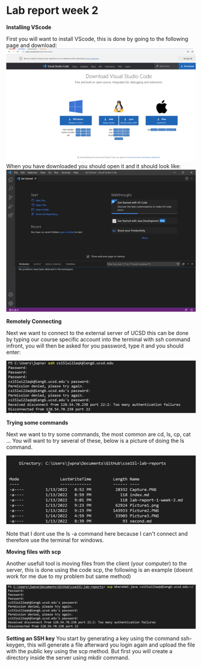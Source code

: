 # Lab report week 2

**Installing VScode**

First you will want to install VScode, this is done by going to the following page and download:
![Image](Picture2.PNG)
When you have downloaded you should open it and it should look like:
![Image](Picture1.png)

**Remotely Connecting**

Next we want to connect to the external server of UCSD this can be done by typing our course specific account into the terminal with *ssh* command infront, you will then be asked for you password, type it and you should enter:

![Image](Picture3.PNG)

**Trying some commands**

Next we want to try some commands, the most common are cd, ls, cp, cat ...
You will want to try several of these, below is a picture of doing the ls command.

![Image](Picture4.PNG)

Note that I dont use the ls -a command here because I can't connect and therefore use the terminal for windows.

**Moving files with scp**

Another usefull tool is moving files from the client (your computer) to the server, this is done using the code scp, the following is an example (doesnt work for me due to my problem but same method)

![Image](Picture5.PNG)

**Setting an SSH key**
You start by generating a key using the command ssh-keygen, this will generate a file afterward you login again and upload the file with the public key using the scp method. But first you will create a directory inside the server using mkdir command.


